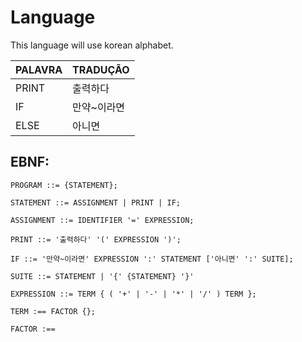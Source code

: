 # Language
This language will use korean alphabet. 

| PALAVRA | TRADUÇÃO |
| --- | --- |
| PRINT | 출력하다 |
| IF | 만약~이라면 |
| ELSE | 아니면 |


## EBNF:

```
PROGRAM ::= {STATEMENT};

STATEMENT ::= ASSIGNMENT | PRINT | IF;

ASSIGNMENT ::= IDENTIFIER '=' EXPRESSION;

PRINT ::= '출력하다' '(' EXPRESSION ')';

IF ::= '만약~이라면' EXPRESSION ':' STATEMENT ['아니면' ':' SUITE];

SUITE ::= STATEMENT | '{' {STATEMENT} '}'

EXPRESSION ::= TERM { ( '+' | '-' | '*' | '/' ) TERM };

TERM :== FACTOR {};

FACTOR :==
```
